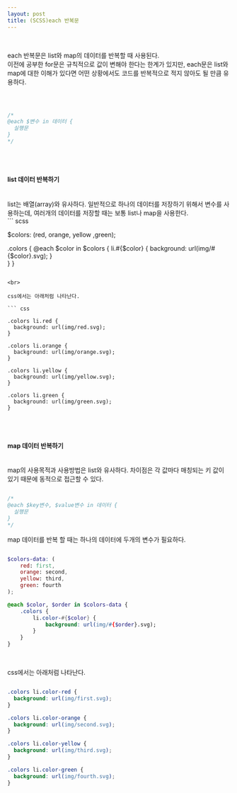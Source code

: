 ```yaml
---
layout: post
title: (SCSS)each 반복문
---
```

<br>

each 반복문은 list와 map의 데이터를 반복할 때 사용된다.  
이전에 공부한 for문은 규칙적으로 값이 변해야 한다는 한계가 있지만, each문은 list와 map에 대한 이해가 있다면 어떤 상황에서도 코드를 반복적으로 적지 않아도 될 만큼 유용하다.   

<br>

``` scss

/* 
@each $변수 in 데이터 {
  실행문
}
*/

```

<br>
<br>

#### list 데이터 반복하기
<br>
list는 배열(array)와 유사하다. 일반적으로 하나의 데이터를 저장하기 위해서 변수를 사용하는데, 여러개의 데이터를 저장할 때는 보통 list나 map을 사용한다.   

<br>
``` scss

$colors: (red, orange, yellow ,green);

.colors {
    @each $color in $colors {
        li.#{$color} {
            background: url(img/#{$color}.svg);
        }    
    }
}

```

<br>

css에서는 아래처럼 나타난다.

``` css

.colors li.red {
  background: url(img/red.svg);
}

.colors li.orange {
  background: url(img/orange.svg);
}

.colors li.yellow {
  background: url(img/yellow.svg);
}

.colors li.green {
  background: url(img/green.svg);
}

```

<br>
<br>


#### map 데이터 반복하기
<br>
map의 사용목적과 사용방법은 list와 유사하다. 차이점은 각 값마다 매칭되는 키 값이 있기 때문에 동적으로 접근할 수 있다.   

``` scss

/* 
@each $key변수, $value변수 in 데이터 {
  실행문
}
*/

```

map 데이터를 반복 할 때는 하나의 데이터에 두개의 변수가 필요하다. 
<br>

``` scss

$colors-data: (
    red: first,
    orange: second,
    yellow: third,
    green: fourth
);

@each $color, $order in $colors-data {
    .colors {
        li.color-#{$color} {
            background: url(img/#{$order}.svg);
        }
    }
}

```

<br>

css에서는 아래처럼 나타난다.

``` css

.colors li.color-red {
  background: url(img/first.svg);
}

.colors li.color-orange {
  background: url(img/second.svg);
}

.colors li.color-yellow {
  background: url(img/third.svg);
}

.colors li.color-green {
  background: url(img/fourth.svg);
}

```





<br>
